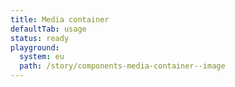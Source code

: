 ```yaml
---
title: Media container
defaultTab: usage
status: ready
playground:
  system: eu
  path: /story/components-media-container--image
---
```

